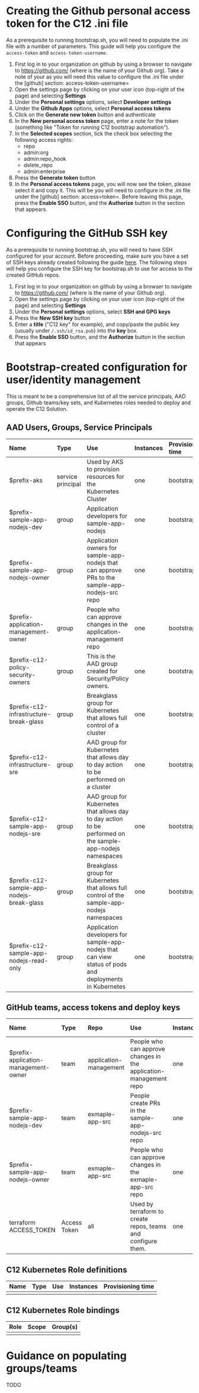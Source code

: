 # Creating the Github personal access token for the C12 .ini file
As a prerequisite to running bootstrap.sh, you will need to populate the .ini file with a number of parameters.
This guide will help you configure the `access-token` and `access-token-username`.
1. First log in to your organization on github by using a browser to navigate to https://github.com/<myorg> (where <myorg> is the name of your Github org). Take a note of your <username> as you will need this value to configure the
.ini file under the [github] section: access-token-username=<username> 
2. Open the settings page by clicking on your user icon (top-right of the page) and selecting **Settings**
3. Under the **Personal settings** options, select **Developer settings**
4. Under the **Github Apps** options, select **Personal access tokens**
5. Click on the **Generate new token** button and authenticate
6. In the **New personal access token** page, enter a note for the token (something like "Token for running C12 bootstrap automation").
7. In the **Selected scopes** section, tick the check box selecting the following access rights:
     * repo
     * admin:org
     * admin:repo_hook
     * delete_repo
     * admin:enterprise
8. Press the **Generate token** button
9. In the **Personal access tokens** page, you will now see the token, please select it and copy it. This will be <your token> you will need to configure in the .ini file under the [github] section: access=token=<your token>.
Before leaving this page, press the **Enable SSO** button, and the **Authorize** button in the section that appears.

# Configuring the GitHub SSH key
As a prerequisite to running bootstrap.sh, you will need to have SSH configured for your account. Before proceeding, make sure you have a set of SSH keys already created following the guide [here](https://www.ssh.com/ssh/keygen).
The following steps will help you configure the SSH key for bootstrap.sh to use for access to the created GitHub repos.
1. First log in to your organization on github by using a browser to navigate to https://github.com/<myorg> (where <myorg> is the name of your Github org).  
2. Open the settings page by clicking on your user icon (top-right of the page) and selecting **Settings**
3. Under the **Personal settings** options, select **SSH and GPG keys**
4. Press the **New SSH key** button
5. Enter a **title** ("C12 key" for example), and copy/paste the public key (usually under `/.ssh/id_rsa.pub`) into the **key** box. 
6. Press the **Enable SSO** button, and the **Authorize** button in the section that appears

# Bootstrap-created configuration for user/identity management
This is meant to be a comprehensive list of all the service principals, AAD groups, Github teams/key sets, and Kubernetes roles needed to deploy and operate the C12 Solution.

## AAD Users, Groups, Service Principals
| **Name**        | **Type**           | **Use** | **Instances** | **Provisioning time** |
| :-------------|:-------------|:-------------|:-------------|:-------------|
|$prefix-aks | service principal | Used by AKS to provision resources for the Kubernetes Cluster | one | bootstrap |
|$prefix-sample-app-nodejs-dev |group|Application developers for sample-app-nodejs|one|bootstrap|
|$prefix-sample-app-nodejs-owner |group|Application owners for sample-app-nodejs that can approve PRs to the sample-app-nodejs-src repo|one|bootstrap|
|$prefix-application-management-owner |group|People who can approve changes in the application-management repo|one|bootstrap|
|$prefix-c12-policy-security-owners |group|This is the AAD group created for Security/Policy owners.|one|bootstrap|
|$prefix-c12-infrastructure-break-glass |group|Breakglass group for Kubernetes that allows full control of a cluster|one|bootstrap|
|$prefix-c12-infrastructure-sre |group|AAD group for Kubernetes that allows day to day action to be performed on a cluster|one|bootstrap|
|$prefix-c12-sample-app-nodejs-sre |group|AAD group for Kubernetes that allows day to day action to be performed on the sample-app-nodejs namespaces|one|bootstrap|
|$prefix-c12-sample-app-nodejs-break-glass |group|Breakglass group for Kubernetes that allows full control of the sample-app-nodejs namespaces|one|bootstrap|
|$prefix-c12-sample-app-nodejs-read-only |group|Application developers for sample-app-nodejs that can view status of pods and deployments in Kubernetes|one|bootstrap|


## GitHub teams, access tokens and deploy keys
| **Name**        | **Type**           | **Repo** | **Use** | **Instances** | **Provisioning time** | **PUSH/PULL** |
| :------------- |:-------------|:-------------|:-------------|:-------------|:-------------|:-------------|
|$prefix-application-management-owner | team | application-management | People who can approve changes in the application-management repo | one | bootstrap ||
|$prefix-sample-app-nodejs-dev | team | exmaple-app-src |People create PRs in the sample-app-nodejs-src repo | one | bootstrap ||
|$prefix-sample-app-nodejs-owner| team | exmaple-app-src |People who can approve changes in the exmaple-app-src repo | one | bootstrap ||
|terraform ACCESS_TOKEN | Access Token | all | Used by terraform to create repos, teams and configure them. | one | before bootstrep | |


## C12 Kubernetes Role definitions
| **Name**        | **Type**           | **Use** | **Instances** |**Provisioning time** |
| :------------- |:-------------|:-------------|:-------------|:-------------|
||||||

## C12 Kubernetes Role bindings
| **Role**        | **Scope**           | **Group(s)** |
| :------------- |:-------------|:-------------|
||||

# Guidance on populating groups/teams
TODO




